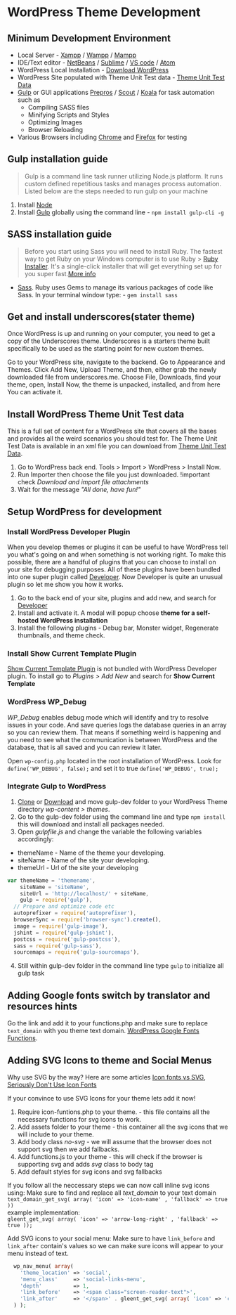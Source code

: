 # __WordPress Theme Development__

## __Minimum Development Environment__

* Local Server - [Xampp](https://www.apachefriends.org/index.html) / [Wampp](http://www.wampserver.com/en/) / [Mampp](https://www.mamp.info/en/)
* IDE/Text editor - [NetBeans](https://netbeans.org/) / [Sublime](https://www.sublimetext.com/) / [VS code](https://code.visualstudio.com/) / [Atom](https://atom.io/)
* WordPress Local Installation - [Download WordPress](https://wordpress.org/download/)
* WordPress Site populated with Theme Unit Test data - [Theme Unit Test Data](https://codex.wordpress.org/Theme_Unit_Test)
* [Gulp](https://gulpjs.com/) or GUI applications [Prepros](https://prepros.io/) / [Scout](http://scout-app.io/) / [Koala](http://koala-app.com/) for task automation such as
  * Compiling SASS files
  * Minifying Scripts and Styles
  * Optimizing Images
  * Browser Reloading
* Various Browsers including [Chrome](https://www.google.com/chrome/index.html) and [Firefox](https://www.mozilla.org/en-US/firefox/new/) for testing

## __Gulp installation guide__

> Gulp is a command line task runner utilizing Node.js platform. It runs custom defined repetitious tasks and manages process automation.
> Listed below are the steps needed to run gulp on your machine

1. Install [Node](https://nodejs.org/en/)
2. Install [Gulp](https://gulpjs.com/) globally using the command line - `npm install gulp-cli -g`

## __SASS installation guide__

>Before you start using Sass you will need to install Ruby. The fastest way to get Ruby on your Windows computer is to use Ruby > [Ruby Installer](https://rubyinstaller.org/). It's a single-click installer that will get everything set up for you super fast.[More info](http://sass-lang.com/install)

- [Sass](http://sass-lang.com/). Ruby uses Gems to manage its various packages of code like Sass. In your terminal window type: - `gem install sass`

## __Get and install underscores(stater theme)__

Once WordPress is up and running on your computer, you need to get a copy of the Underscores theme. Underscores is a starters theme built specifically to be used as the starting point for new custom themes.

Go to your WordPress site, navigate to the backend. Go to Appearance and Themes. Click Add New, Upload Theme, and then, either grab the newly downloaded file from underscores.me. Choose File, Downloads, find your theme, open, Install Now, the theme is unpacked, installed, and from here You can activate it.

## __Install WordPress Theme Unit Test data__

This is a full set of content for a WordPress site that covers all the bases and provides all the weird scenarios you should test for. The Theme Unit Test Data is available in an xml file you can download from [Theme Unit Test Data](https://codex.wordpress.org/Theme_Unit_Test).

1. Go to WordPress back end. Tools > Import > WordPress > Install Now.
2. Run Importer then choose the file you just downloaded. !important check _Download and import file attachments_
3. Wait for the message _"All done, have fun!"_

## Setup WordPress for development

### __Install WordPress Developer Plugin__

When you develop themes or plugins it can be useful to have WordPress tell you what's going on and when something is not working right.
To make this possible, there are a handful of plugins that you can choose to install on your site for debugging purposes. All of these plugins have been bundled into one super plugin called [Developer](https://wordpress.org/plugins/developer/). Now Developer is quite an unusual plugin so let me show you how it works.

1. Go to the back end of your site, plugins and add new, and search for [Developer](https://wordpress.org/plugins/developer/)
2. Install and activate it. A modal will popup choose __theme for a self-hosted WordPress installation__
3. Install the following plugins - Debug bar, Monster widget, Regenerate thumbnails, and theme check.

### Install Show Current Template Plugin

[Show Current Template Plugin](https://wordpress.org/plugins/show-current-template/) is not bundled with WordPress Developer plugin. To install go to _Plugins > Add New_ and search for __Show Current Template__

### __WordPress WP_Debug__

*WP_Debug* enables debug mode which will identify and try to resolve issues in your code. And save queries logs the database queries in an array so you can review them. That means if something weird is happening and you need to see what the communication is between WordPress and the database, that is all saved and you can review it later.

Open `wp-config.php` located in the root installation of WordPress. Look for `define('WP_DEBUG', false);`
and set it to true `define('WP_DEBUG', true);`

### __Integrate Gulp to WordPress__

1. [Clone](https://github.com/danyaneh/WordPress-Gulp-Integration) or [Download](https://github.com/danyaneh/WordPress-Gulp-Integration/archive/master.zip) and move gulp-dev folder to your WordPress Theme directory _wp-content > themes_.
2. Go to the gulp-dev folder using the command line and type `npm install` this will download and install all packages needed.
3. Open _gulpfile.js_ and change the variable the following variables accordingly:

* themeName - Name of the theme your developing.
* siteName - Name of the site your developing.
* themeUrl - Url of the site your developing

```javascript
var themeName = 'themename',
    siteName = 'siteName',
    siteUrl = 'http://localhost/' + siteName,
    gulp = require('gulp'),
  // Prepare and optimize code etc
  autoprefixer = require('autoprefixer'),
  browserSync = require('browser-sync').create(),
  image = require('gulp-image'),
  jshint = require('gulp-jshint'),
  postcss = require('gulp-postcss'),
  sass = require('gulp-sass'),
  sourcemaps = require('gulp-sourcemaps'),
```

4. Still within gulp-dev folder in the command line type `gulp` to initialize all gulp task

## __Adding Google fonts switch by translator and resources hints__

Go the link and add it to your functions.php and make sure to replace `text_domain` with you theme text domain.
[WordPress Google Fonts Functions](https://gist.github.com/daniloparrajr/826063b377f94151c7bc54783873c752).

## __Adding SVG Icons to theme and Social Menus__

Why use SVG by the way? Here are some articles [Icon fonts vs SVG](https://css-tricks.com/icon-fonts-vs-svg/), [Seriously Don't Use Icon Fonts](https://cloudfour.com/thinks/seriously-dont-use-icon-fonts/)

If your convince to use SVG Icons for your theme lets add it now!

1. Require icon-funtions.php to your theme. - this file contains all the necessary functions for svg icons to work.
2. Add assets folder to your theme - this container all the svg icons that we will include to your theme.
3. Add body class _no-svg_ - we will assume that the browser does not support svg then we add fallbacks.
4. Add functions.js to your theme - this will check if the browser is supporting svg and adds _svg_ class to body tag
5. Add default styles for svg icons and svg fallbacks

If you follow all the neccessary steps we can now call inline svg icons using:
Make sure to find and replace all *text_domain* to your text domain
`text_domain_get_svg( array( 'icon' => 'icon-name' , 'fallback' => true ))`  
example implementation:  
`gleent_get_svg( array( 'icon' => 'arrow-long-right' , 'fallback' => true ));`

Add SVG icons to your social menu:
Make sure to have `link_before` and `link_after` contain's values so we can make sure icons will appear
to your menu instead of text.

~~~~php
  wp_nav_menu( array(
    'theme_location' => 'social',
    'menu_class'     => 'social-links-menu',
    'depth'          => 1,
    'link_before'    => '<span class="screen-reader-text">',
    'link_after'     => '</span>' . gleent_get_svg( array( 'icon' => 'chain' ) ),
  ) );
~~~~
